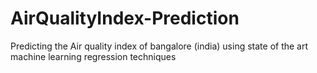 # AirQualityIndex-Prediction
Predicting the Air quality index of bangalore (india) using state of the art machine learning regression techniques
